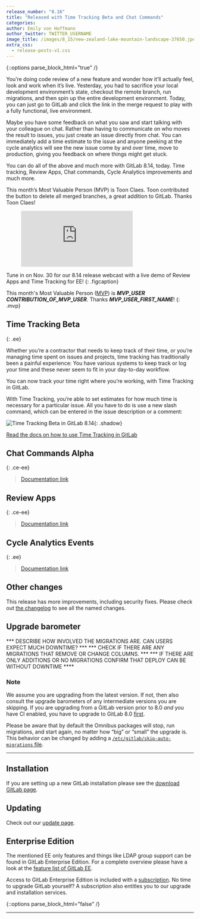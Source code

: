```yaml
---
release_number: "8.16"
title: "Released with Time Tracking Beta and Chat Commands"
categories:
author: Emily von Hoffmann
author_twitter: TWITTER_USERNAME
image_title: /images/8_15/new-zealand-lake-mountain-landscape-37650.jpeg
extra_css:
  - release-posts-v1.css
---
```


{::options parse_block_html="true" /}

<div class="left">

You’re doing code review of a new feature and wonder how it’ll actually feel, look and work when it’s live. Yesterday, you had to sacrifice your local development environment’s state, checkout the remote branch, run migrations, and then spin up the entire development environment. Today, you can just go to GitLab and click the link in the merge request to play with a fully functional, live environment.

Maybe you have some feedback on what you saw and start talking with your colleague on chat. Rather than having to communicate on who moves the result to issues, you just create an issue directly from chat. You can immediately add a time estimate to the issue and anyone peeking at the cycle analytics will see the new issue come by and over time, move to production, giving you feedback on where things might get stuck.

You can do all of the above and much more with GitLab 8.14, today. Time tracking, Review Apps, Chat commands, Cycle Analytics improvements and much more.

This month’s Most Valuable Person (MVP) is Toon Claes. Toon contributed the button to delete all merged branches, a great addition to GitLab. Thanks Toon Claes!

</div>

<div class="right">

<figure class="video_container">
  <iframe src="https://www.youtube.com/embed/enMumwvLAug" frameborder="0" allowfullscreen="true"> </iframe>
</figure>

Tune in on Nov. 30 for our 8.14 release webcast with a live demo of Review Apps and Time Tracking for EE!
{: .figcaption}

</div>

This month's Most Valuable Person ([MVP](https://about.gitlab.com/mvp/)) is ***MVP_USER*** ***CONTRIBUTION_OF_MVP_USER***.
Thanks ***MVP_USER_FIRST_NAME***!
{: .mvp}

<!--more-->

<div class="middle">

## Time Tracking Beta
{: .ee}

Whether you’re a contractor that needs to keep track of their time, or you’re managing time spent on issues and projects, time tracking has traditionally been a painful experience: You have various systems to keep track or log your time and these never seem to fit in your day-to-day workflow.

You can now track your time right where you’re working, with Time Tracking in GitLab.

With Time Tracking, you’re able to set estimates for how much time is necessary for a particular issue. All you have to do is use a new slash command, which can be entered in the issue description or a comment:

![Time Tracking Beta in GitLab 8.14](/images/8_14/time.gif){: .shadow}

[Read the docs on how to use Time Tracking in GitLab](https://docs.gitlab.com/ee/workflow/time_tracking.html)

</div>

## Chat Commands Alpha
{: .ce-ee}

> [Documentation link](link)

## Review Apps
{: .ce-ee}

> [Documentation link](link)

## Cycle Analytics Events
{: .ee}

> [Documentation link](link)

## Other changes

This release has more improvements, including security fixes. Please check out
[the changelog] to see all the named changes.

[the changelog]: https://gitlab.com/gitlab-org/gitlab-ce/blob/master/CHANGELOG.md

## Upgrade barometer


*** DESCRIBE HOW INVOLVED THE MIGRATIONS ARE. CAN USERS EXPECT MUCH DOWNTIME? ***
*** CHECK IF THERE ARE ANY MIGRATIONS THAT REMOVE OR CHANGE COLUMNS. ***
*** IF THERE ARE ONLY ADDITIONS OR NO MIGRATIONS CONFIRM THAT DEPLOY CAN BE WITHOUT DOWNTIME ****


### Note

We assume you are upgrading from the latest version. If not, then also consult the upgrade barometers of any intermediate versions you are skipping.
If you are upgrading from a GitLab version prior to 8.0 *and* you have CI enabled, you have to upgrade to GitLab 8.0 [first](https://about.gitlab.com/2015/09/22/gitlab-8-0-released/).

Please be aware that by default the Omnibus packages will stop, run migrations,
and start again, no matter how “big” or “small” the upgrade is. This behavior
can be changed by adding a [`/etc/gitlab/skip-auto-migrations`
file](http://doc.gitlab.com/omnibus/update/README.html).

----

## Installation

If you are setting up a new GitLab installation please see the
[download GitLab page](https://about.gitlab.com/installation/).

## Updating

Check out our [update page](https://about.gitlab.com/update/).

## Enterprise Edition

The mentioned EE only features and things like LDAP group support can be found in GitLab Enterprise Edition.
For a complete overview please have a look at the [feature list of GitLab EE]( https://about.gitlab.com/features/#enterprise).

Access to GitLab Enterprise Edition is included with a
[subscription]( https://about.gitlab.com/pricing/).
No time to upgrade GitLab yourself?
A subscription also entitles you to our upgrade and installation services.

{::options parse_block_html="false" /}

----
